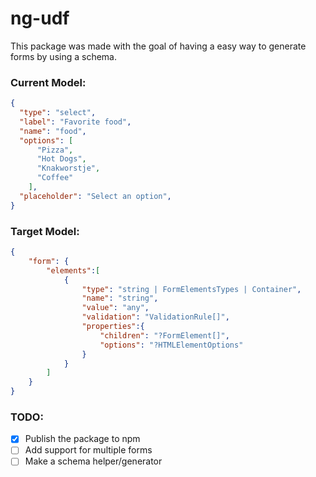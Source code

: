 # ng-udf

This package was made with the goal of having a easy way to generate
forms by using a schema.

### Current Model:
```json
{
  "type": "select",
  "label": "Favorite food",
  "name": "food",
  "options": [
      "Pizza", 
      "Hot Dogs", 
      "Knakworstje", 
      "Coffee"
    ],
  "placeholder": "Select an option",
}

```

### Target Model:

```json
{
    "form": {
        "elements":[
            {
                "type": "string | FormElementsTypes | Container",
                "name": "string",
                "value": "any",
                "validation": "ValidationRule[]",
                "properties":{
                    "children": "?FormElement[]",
                    "options": "?HTMLElementOptions"
                }
            }
        ]
    }
}


```

### TODO:
* [x] Publish the package to npm
* [ ] Add support for multiple forms
* [ ] Make a schema helper/generator
